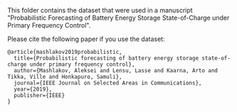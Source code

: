 This folder contains the dataset that were used in a manuscript "Probabilistic Forecasting of Battery Energy Storage State-of-Charge under Primary Frequency Control".


Please cite the following paper if you use the dataset:
```
@article{mashlakov2019probabilistic,
  title={Probabilistic forecasting of battery energy storage state-of-charge under primary frequency control},
  author={Mashlakov, Aleksei and Lensu, Lasse and Kaarna, Arto and Tikka, Ville and Honkapuro, Samuli},
  journal={IEEE Journal on Selected Areas in Communications},
  year={2019},
  publisher={IEEE}
}
```
